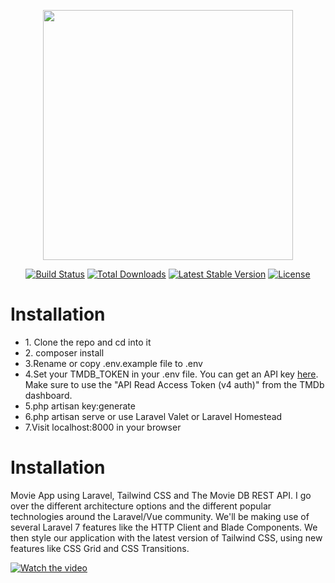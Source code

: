 <p align="center"><img src="https://res.cloudinary.com/dtfbvvkyp/image/upload/v1566331377/laravel-logolockup-cmyk-red.svg" width="400"></p>

<p align="center">
<a href="https://travis-ci.org/laravel/framework"><img src="https://travis-ci.org/laravel/framework.svg" alt="Build Status"></a>
<a href="https://packagist.org/packages/laravel/framework"><img src="https://poser.pugx.org/laravel/framework/d/total.svg" alt="Total Downloads"></a>
<a href="https://packagist.org/packages/laravel/framework"><img src="https://poser.pugx.org/laravel/framework/v/stable.svg" alt="Latest Stable Version"></a>
<a href="https://packagist.org/packages/laravel/framework"><img src="https://poser.pugx.org/laravel/framework/license.svg" alt="License"></a>
</p>

<h1>Installation</h1>
<ul>
<li>1. Clone the repo and cd into it</li>
<li>2. composer install</li>
<li>3.Rename or copy .env.example file to .env</li>
<li>4.Set your TMDB_TOKEN in your .env file. You can get an API key <span><a href="https://www.themoviedb.org/documentation/api">here</a></span>. Make sure to use the "API Read Access Token (v4
auth)" from the TMDb dashboard.</li>
<li>5.php artisan key:generate</li>
<li>6.php artisan serve or use Laravel Valet or Laravel Homestead</li>
<li>7.Visit localhost:8000 in your browser</li>
</ul>


<h1>Installation</h1>
<p>
    Movie App using Laravel, Tailwind CSS and The Movie DB REST API. I go over the different architecture options and the different popular technologies around the Laravel/Vue community. We'll be making use of several Laravel 7 features like the HTTP Client and Blade Components. We then style our application with the latest version of Tailwind CSS, using new features like CSS Grid and CSS Transitions.
    </p>
    

[![Watch the video](https://i.imgur.com/vKb2F1B.png)](https://drive.google.com/file/d/1MTY41BEkYC0Kr-s3_UkCk8ZpaU5FIKSb/view?usp=sharing)





